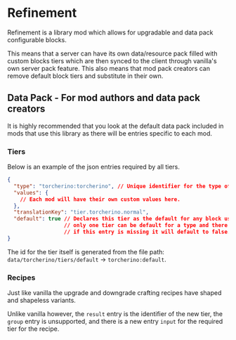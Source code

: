 # Refinement
Refinement is a library mod which allows for upgradable and data pack configurable blocks.

This means that a server can have its own data/resource pack filled with custom
blocks tiers which are then synced to the client through vanilla's own server pack feature.
This also means that mod pack creators can remove default block tiers and substitute in their own.
## Data Pack - For mod authors and data pack creators
It is highly recommended that you look at the default data pack included in mods
that use this library as there will be entries specific to each mod.
### Tiers
Below is an example of the json entries required by all tiers.
```json
{
  "type": "torcherino:torcherino", // Unique identifier for the type of block being targeted. This is set by the mod.
  "values": {
    // Each mod will have their own custom values here.
  },
  "translationKey": "tier.torcherino.normal",
  "default": true // Declares this tier as the default for any block using the same type,
                  // only one tier can be default for a type and there must be one,
                  // if this entry is missing it will default to false.
}
```
The id for the tier itself is generated from the file path: `data/torcherino/tiers/default` -> `torcherino:default`.
### Recipes
Just like vanilla the upgrade and downgrade crafting recipes have shaped and shapeless variants.

Unlike vanilla however, the `result` entry is the identifier of the new tier, the `group` entry is unsupported, and there is a new entry `input` for the required tier for the recipe.
